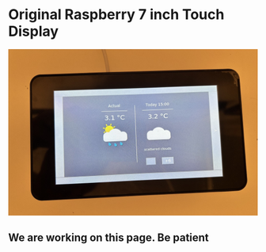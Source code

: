 # Original Raspberry 7 inch Touch Display 


![touchpi @ original 7 inch display with Raspi 4B](../../img/RPi4_original7_1.jpg)

## We are working on this page. Be patient

